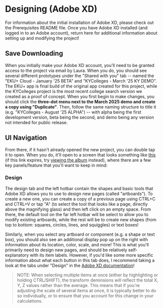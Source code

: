 # Designing (Adobe XD)
For information about the initial installation of Adobe XD, please check out the Prerequisites README file. Once you have Adobe XD installed (and logged in to an Adobe account), return here for additional information about setting up and modifying the project!

## Save Downloading
When you initially make your Adobe XD account, you'll need to be granted access to the project via email by Laura. When you do, you should see several different prototypes under the "Shared with you" tab -- named the "EKU+ Cloud - January '25 BETA" and "KYColleges - March '25 KY DEMO". The EKU+ app is final build of the original app created for this project, while the KYColleges project is the most recent college search version we created as a proof of concept. When you first begin to make changes, you should click the **three-dot menu next to the March 2025 demo and create a copy using "Duplicate"**. Then, follow the same naming structure to title it (e.g. "KYColleges - August '25 ALPHA") -- with alpha being the first development version, beta being the second, and demo being any version not intended for public release.

## UI Navigation
From there, if it hasn't already opened the new project, you can double tap it to open. When you do, it'll open to a screen that looks something like [this](https://i.imgur.com/C58mTtk.png) (if this link expires, try [viewing the album](https://imgur.com/a/eUbtQCo) instead), where there are a few key panels/feature that you'll want to keep in mind:

### Design 
The design tab and the left hotbar contain the shapes and basic tools that Adobe XD allows you to use to design new pages (called "artboards"). To create a new one, you can create a copy of a previous page using CTRL+C and CTRL+V or tap "A" (to select the tool that looks like a page, directly above the magnifying glass) and then left click on an empty space. From there, the default tool on the far left hotbar will be select to allow you to modify existing artboards, while the rest will be to create new shapes (from top to bottom: squares, circles, lines, and squiggles) or text boxes! 

Similarly, when you select any artboard or component (e.g. a shape or text box), you should also see an additional display pop up on the right with information about its location, color, scale, and more! This is what you'll primarily need to design new pages, and should be relatively self-explanatory with its item labels. However, if you'd like some more specific information about what each button in this tab does, I recommend taking a look at the tabs under "Design" in the [Adobe XD documentation](https://helpx.adobe.com/xd/help/get-started-with-artboards-in-XD.html)!
> NOTE: When selecting multiple items at once (either by highlighting or holding CTRL/SHIFT), the transform deminsions will reflect the total X, Y, Z values rather than the average. This means that if you're adjusting the scale of several items at once, it is typically better to do so individually, or to ensure that you account for this change in your calculations.
